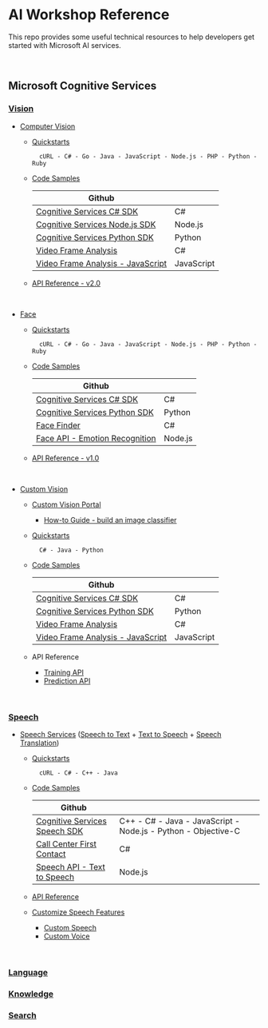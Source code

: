 # AI Workshop Reference

This repo provides some useful technical resources to help developers get started with Microsoft AI services.

<br>

## Microsoft Cognitive Services

### [Vision](https://azure.microsoft.com/en-us/services/cognitive-services/directory/vision/)

- [Computer Vision](https://azure.microsoft.com/en-us/services/cognitive-services/computer-vision/)

    - [Quickstarts](https://docs.microsoft.com/en-us/azure/cognitive-services/computer-vision/quickstarts/curl-analyze)

            cURL - C# - Go - Java - JavaScript - Node.js - PHP - Python - Ruby

    - [Code Samples](https://azure.microsoft.com/en-us/resources/samples/?service=cognitive-services&term=vision&sort=0)

        | Github | |
        | - | - |
        | [Cognitive Services C# SDK](https://github.com/Azure-Samples/cognitive-services-vision-csharp-sdk-quickstarts) | C# |
        | [Cognitive Services Node.js SDK](https://github.com/Azure-Samples/cognitive-services-node-sdk-samples) | Node.js |
        | [Cognitive Services Python SDK](https://github.com/Azure-Samples/cognitive-services-python-sdk-samples) | Python |
        | [Video Frame Analysis](https://github.com/Microsoft/Cognitive-Samples-VideoFrameAnalysis) | C# |
        | [Video Frame Analysis - JavaScript](https://github.com/aaronchong888/Azure-Vision-VideoFrameAnalysis) | JavaScript |

    - [API Reference - v2.0](https://westus.dev.cognitive.microsoft.com/docs/services/5adf991815e1060e6355ad44/operations/56f91f2e778daf14a499e1fa)

<br>

- [Face](https://azure.microsoft.com/en-us/services/cognitive-services/face/)

    - [Quickstarts](https://docs.microsoft.com/en-us/azure/cognitive-services/face/quickstarts/curl)

            cURL - C# - Go - Java - JavaScript - Node.js - PHP - Python - Ruby

    - [Code Samples](https://azure.microsoft.com/en-us/resources/samples/?service=cognitive-services&term=Face&sort=0)

        | Github | |
        | - | - |
        | [Cognitive Services C# SDK](https://github.com/Azure-Samples/cognitive-services-vision-csharp-sdk-quickstarts) | C# |
        | [Cognitive Services Python SDK](https://github.com/Azure-Samples/cognitive-services-python-sdk-samples) | Python |
        | [Face Finder](https://github.com/Azure-Samples/cognitive-services-vision-face-finder) | C# |
        | [Face API - Emotion Recognition](https://github.com/aaronchong888/Azure-Face-EmotionRecognition) | Node.js |

    - [API Reference - v1.0](https://westus.dev.cognitive.microsoft.com/docs/services/563879b61984550e40cbbe8d/operations/563879b61984550f30395236)

<br>

- [Custom Vision](https://azure.microsoft.com/en-us/services/cognitive-services/custom-vision-service/)

    - [Custom Vision Portal](https://customvision.ai/)
        - [How-to Guide - build an image classifier](https://docs.microsoft.com/en-us/azure/cognitive-services/custom-vision-service/getting-started-build-a-classifier)

    - [Quickstarts](https://docs.microsoft.com/en-us/azure/cognitive-services/custom-vision-service/csharp-tutorial)

            C# - Java - Python

    - [Code Samples](https://azure.microsoft.com/en-us/resources/samples/?service=cognitive-services&term=vision&sort=0)

        | Github | |
        | - | - |
        | [Cognitive Services C# SDK](https://github.com/Azure-Samples/cognitive-services-vision-csharp-sdk-quickstarts) | C# |
        | [Cognitive Services Python SDK](https://github.com/Azure-Samples/cognitive-services-python-sdk-samples) | Python |
        | [Video Frame Analysis](https://github.com/Microsoft/Cognitive-Samples-VideoFrameAnalysis) | C# |
        | [Video Frame Analysis - JavaScript](https://github.com/aaronchong888/Azure-Vision-VideoFrameAnalysis) | JavaScript |

    - API Reference
        - [Training API](https://go.microsoft.com/fwlink/?linkid=865446)
        - [Prediction API](https://go.microsoft.com/fwlink/?linkid=865445)
    
<br>

### [Speech](https://azure.microsoft.com/en-us/services/cognitive-services/directory/speech/)

- [Speech Services](https://docs.microsoft.com/en-us/azure/cognitive-services/speech-service/overview) ([Speech to Text](https://azure.microsoft.com/en-us/services/cognitive-services/speech-to-text/) + [Text to Speech](https://azure.microsoft.com/en-us/services/cognitive-services/text-to-speech/) + [Speech Translation](https://azure.microsoft.com/en-us/services/cognitive-services/speech-translation/))

    - [Quickstarts](https://docs.microsoft.com/en-us/azure/cognitive-services/speech-service/how-to-recognize-speech-csharp)

            cURL - C# - C++ - Java

    - [Code Samples](https://azure.microsoft.com/en-us/resources/samples/?service=cognitive-services&term=speech&sort=0)

        | Github | |
        | - | - |
        | [Cognitive Services Speech SDK](https://github.com/Azure-Samples/cognitive-services-speech-sdk) | C++ - C# - Java - JavaScript - Node.js - Python - Objective-C |
        | [Call Center First Contact](https://github.com/Azure-Samples/cognitive-services-csharp-call-center) | C# |
        | [Speech API - Text to Speech](https://github.com/aaronchong888/Azure-Speech-TextToSpeech) | Node.js |

    - [API Reference](https://docs.microsoft.com/en-us/azure/cognitive-services/Speech-Service/rest-apis)

    - [Customize Speech Features](https://docs.microsoft.com/en-us/azure/cognitive-services/speech-service/overview#customize-speech-features)
        - [Custom Speech](https://cris.ai/Home/CustomSpeech)
        - [Custom Voice](https://cris.ai/Home/CustomVoice)

<br>

### [Language](https://azure.microsoft.com/en-us/services/cognitive-services/directory/lang/)
### [Knowledge](https://azure.microsoft.com/en-us/services/cognitive-services/directory/know/)
### [Search](https://azure.microsoft.com/en-us/services/cognitive-services/directory/search/)

